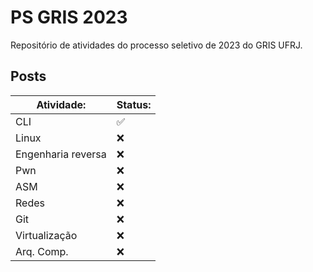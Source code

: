 # **PS GRIS 2023**

Repositório de atividades do processo seletivo de 2023 do GRIS UFRJ.

## Posts

| **Atividade:**     | **Status:** |
| ------------------ | ----------- |
| CLI                | ✅          |
| Linux              | ❌          |
| Engenharia reversa | ❌          |
| Pwn                | ❌          |
| ASM                | ❌          |
| Redes              | ❌          |
| Git                | ❌          |
| Virtualização      | ❌          |
| Arq. Comp.         | ❌          |
